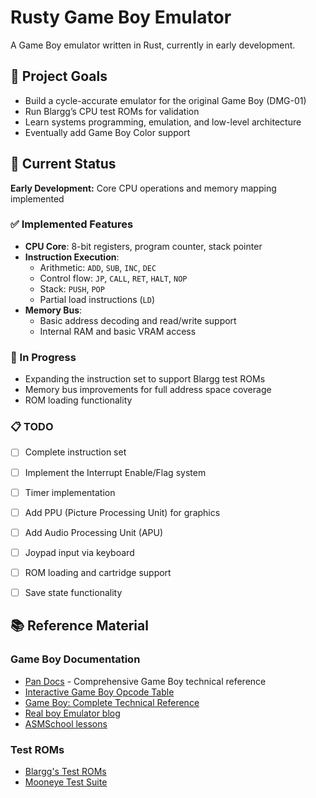 # Rusty Game Boy Emulator

A Game Boy emulator written in Rust, currently in early development.

## 🎯 Project Goals

- Build a cycle-accurate emulator for the original Game Boy (DMG-01)
- Run Blargg’s CPU test ROMs for validation
- Learn systems programming, emulation, and low-level architecture
- Eventually add Game Boy Color support

## 🚧 Current Status

**Early Development:** Core CPU operations and memory mapping implemented

### ✅ Implemented Features

- **CPU Core**: 8-bit registers, program counter, stack pointer
- **Instruction Execution**:
  - Arithmetic: `ADD`, `SUB`, `INC`, `DEC`
  - Control flow: `JP`, `CALL`, `RET`, `HALT`, `NOP`
  - Stack: `PUSH`, `POP`
  - Partial load instructions (`LD`)
- **Memory Bus**:
  - Basic address decoding and read/write support
  - Internal RAM and basic VRAM access

### 🔄 In Progress

- Expanding the instruction set to support Blargg test ROMs
- Memory bus improvements for full address space coverage
- ROM loading functionality

### 📋 TODO

- [ ] Complete instruction set
- [ ]  Implement the Interrupt Enable/Flag system
- [ ] Timer implementation
- [ ] Add PPU (Picture Processing Unit) for graphics
- [ ] Add Audio Processing Unit (APU)
- [ ] Joypad input via keyboard
- [ ] ROM loading and cartridge support
- [ ] Save state functionality


## 📚 Reference Material
### Game Boy Documentation
- [Pan Docs](https://gbdev.io/pandocs/) - Comprehensive Game Boy technical reference
- [Interactive Game Boy Opcode Table](https://meganesu.github.io/generate-gb-opcodes/)
- [Game Boy: Complete Technical Reference](https://gekkio.fi/files/gb-docs/gbctr.pdf)
- [Real boy Emulator blog](https://realboyemulator.wordpress.com/)
- [ASMSchool lessons](http://gameboy.mongenel.com/asmschool.html)

### Test ROMs
- [Blargg's Test ROMs](https://github.com/retrio/gb-test-roms)
- [Mooneye Test Suite](https://github.com/Gekkio/mooneye-test-suite)
